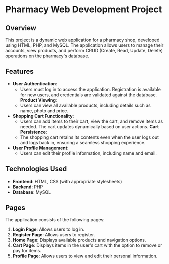 # Pharmacy Web Development Project

## Overview
This project is a dynamic web application for a pharmacy shop, developed using HTML, PHP, and MySQL. The application allows users to manage their accounts, view products, and perform CRUD (Create, Read, Update, Delete) operations on the pharmacy's database. 

## Features
- **User Authentication**: 
  - Users must log in to access the application. Registration is available for new users, and credentials are validated against the database.
**Product Viewing**:
  - Users can view all available products, including details such as name, photo and price.
- **Shopping Cart Functionality**: 
  - Users can add items to their cart, view the cart, and remove items as needed. The cart updates dynamically based on user actions.
  **Cart Persistence**:
  - The shopping cart retains its contents even when the user logs out and logs back in, ensuring a seamless shopping experience.
- **User Profile Management**: 
  - Users can edit their profile information, including name and email.
  
## Technologies Used
- **Frontend**: HTML, CSS (with appropriate stylesheets)
- **Backend**: PHP
- **Database**: MySQL

## Pages
The application consists of the following pages:
1. **Login Page**: Allows users to log in.
2. **Register Page**: Allows users to register.
3. **Home Page**: Displays available products and navigation options.
4. **Cart Page**: Displays items in the user's cart with the option to remove or pay for items.
5. **Profile Page**: Allows users to view and edit their personal information.

